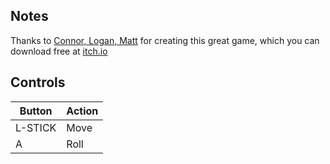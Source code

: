 ## Notes

Thanks to [Connor, Logan, Matt](https://mmatt-ugh.itch.io/the-saloon) for creating this great game, which you can download free at [itch.io](https://mmatt-ugh.itch.io/the-saloon)


## Controls

| Button  | Action |
| ------- | ------ |
| L-STICK | Move   |
| A       | Roll   |
